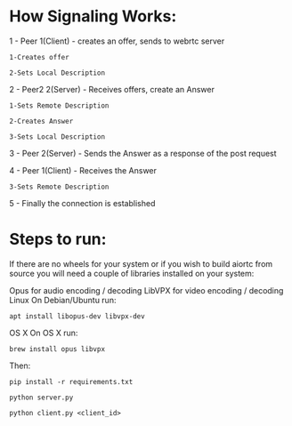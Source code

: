 # How Signaling Works:
1 - Peer 1(Client) - creates an offer, sends to webrtc server

	1-Creates offer
	
	2-Sets Local Description
	
2 - Peer2 2(Server) - Receives offers, create an Answer

	1-Sets Remote Description
	
	2-Creates Answer
	
	3-Sets Local Description
	
3 - Peer 2(Server) - Sends the Answer as a response of the post request

4 - Peer 1(Client) - Receives the Answer

	3-Sets Remote Description

5 - Finally the connection is established

# Steps to run:

If there are no wheels for your system or if you wish to build aiortc from source you will need a couple of libraries installed on your system:

Opus for audio encoding / decoding
LibVPX for video encoding / decoding
Linux
On Debian/Ubuntu run:

	apt install libopus-dev libvpx-dev
OS X
On OS X run:

	brew install opus libvpx

Then:

	pip install -r requirements.txt

	python server.py 

	python client.py <client_id>
>
<!-- > After Recording has been completed, run: python answerer.py -->
>
	
